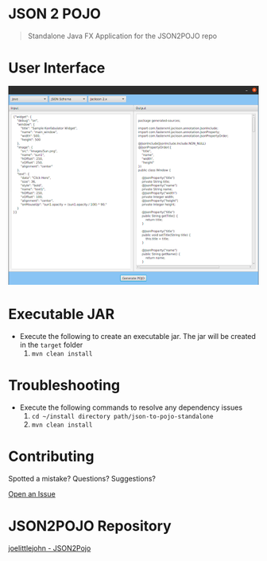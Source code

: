 # JSON 2 POJO

> Standalone Java FX Application for the JSON2POJO repo

# User Interface

<img src="https://github.com/cmccarthyIrl/json-to-pojo-standalone/blob/master/src/main/resources/demo/gui.png" height="400px"/>

# Executable JAR

- Execute the following to create an executable jar. The jar will be created in the `target` folder
    1. `mvn clean install`

# Troubleshooting

- Execute the following commands to resolve any dependency issues
    1. `cd ~/install directory path/json-to-pojo-standalone`
    2. `mvn clean install`

# Contributing

Spotted a mistake? Questions? Suggestions?

[Open an Issue](https://github.com/cmccarthyIrl/spring-cucumber-test-harness/issues)

#  JSON2POJO Repository

[joelittlejohn - JSON2Pojo](https://github.com/joelittlejohn/jsonschema2pojo)


